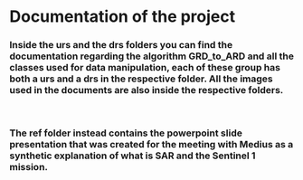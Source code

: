# Documentation of the project

### Inside the urs and the drs folders you can find the documentation regarding the algorithm GRD_to_ARD and all the classes used for data manipulation, each of these group has both a urs and a drs in the respective folder. All the images used in the documents are also inside the respective folders.
</br>

### The ref folder instead contains the powerpoint slide presentation that was created for the meeting with Medius as a synthetic explanation of what is SAR and the Sentinel 1 mission.
